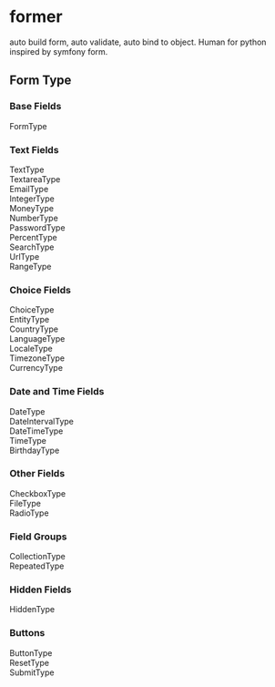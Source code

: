 # former
auto build form, auto validate, auto bind to object. Human for python
inspired by symfony form.

## Form Type
### Base Fields
FormType

### Text Fields
TextType  
TextareaType  
EmailType  
IntegerType  
MoneyType  
NumberType  
PasswordType  
PercentType  
SearchType  
UrlType  
RangeType  

### Choice Fields
ChoiceType  
EntityType  
CountryType  
LanguageType  
LocaleType  
TimezoneType  
CurrencyType  

### Date and Time Fields
DateType  
DateIntervalType  
DateTimeType  
TimeType  
BirthdayType  

### Other Fields
CheckboxType  
FileType  
RadioType  

### Field Groups
CollectionType  
RepeatedType  

### Hidden Fields
HiddenType  

### Buttons
ButtonType  
ResetType  
SubmitType  
